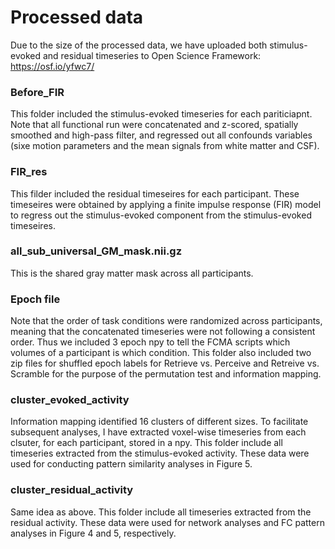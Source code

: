 # Processed data
Due to the size of the processed data, we have uploaded both stimulus-evoked and residual timeseries to Open Science Framework: https://osf.io/yfwc7/
### Before_FIR 
This folder included the stimulus-evoked timeseries for each pariticiapnt. Note that all functional run were concatenated and z-scored, spatially smoothed and high-pass filter, and regressed out all confounds variables (sixe motion parameters and the mean signals from white matter and CSF).
### FIR_res
This filder included the residual timeseires for each participant. These timeseires were obtained by applying a finite impulse response (FIR) model to regress out the stimulus-evoked component from the stimulus-evoked timeseires. 
### all_sub_universal_GM_mask.nii.gz
This is the shared gray matter mask across all participants. 
### Epoch file 
Note that the order of task conditions were randomized across participants, meaning that the concatenated timeseries were not following a consistent order. Thus we included 3 epoch npy to tell the FCMA scripts which volumes of a participant is which condition. This folder also included two zip files for shuffled epoch labels for Retrieve vs. Perceive and Retreive vs. Scramble for the purpose of the permutation test and information mapping. 
### cluster_evoked_activity
Information mapping identified 16 clusters of different sizes. To facilitate subsequent analyses, I have extracted voxel-wise timeseries from each clsuter, for each participant, stored in a npy. This folder include all timeseries extracted from the stimulus-evoked activity. These data were used for conducting pattern similarity analyses in Figure 5.
### cluster_residual_activity
Same idea as above. This folder include all timeseries extracted from the residual activity. These data were used for network analyses and FC pattern analyses in Figure 4 and 5, respectively. 
